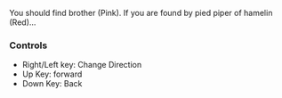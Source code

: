 You should find brother (Pink). If you are found by pied piper of hamelin (Red)...

### Controls
- Right/Left key: Change Direction
- Up Key: forward 
- Down Key: Back